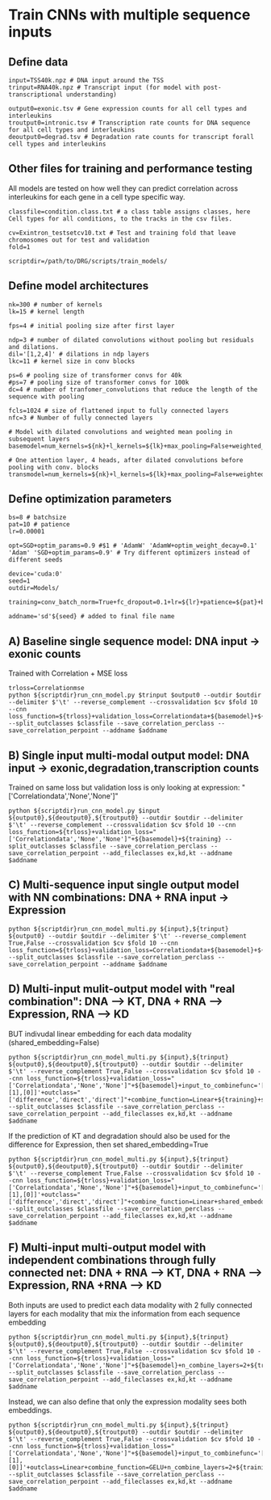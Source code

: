 # Train CNNs with multiple sequence inputs

## Define data
```
input=TSS40k.npz # DNA input around the TSS
trinput=RNA40k.npz # Transcript input (for model with post-transcriptional understanding)

output0=exonic.tsv # Gene expression counts for all cell types and interleukins
troutput0=intronic.tsv # Transcription rate counts for DNA sequence for all cell types and interleukins
deoutput0=degrad.tsv # Degradation rate counts for transcript forall cell types and interleukins
```

## Other files for training and performance testing

All models are tested on how well they can predict correlation across interleukins for each gene in a cell type specific way.
```
classfile=condition.class.txt # a class table assigns classes, here Cell types for all conditions, to the tracks in the csv files.

cv=Exintron_testsetcv10.txt # Test and training fold that leave chromosomes out for test and validation
fold=1

scriptdir=/path/to/DRG/scripts/train_models/
```

## Define model architectures

```
nk=300 # number of kernels
lk=15 # kernel length

fps=4 # initial pooling size after first layer

ndp=3 # number of dilated convolutions without pooling but residuals and dilations. 
dil='[1,2,4]' # dilations in ndp layers
lkc=11 # kernel size in conv blocks

ps=6 # pooling size of transformer convs for 40k
#ps=7 # pooling size of transformer convs for 100k
dc=4 # number of tranfomer_convolutions that reduce the length of the sequence with pooling

fcls=1024 # size of flattened input to fully connected layers
nfc=3 # Number of fully connected layers

# Model with dilated convolutions and weighted mean pooling in subsequent layers
basemodel=num_kernels=${nk}+l_kernels=${lk}+max_pooling=False+weighted_pooling=True+pooling_size=${fps}+net_function=GELU+dilated_convolutions=${ndp}+l_dilkernels=${lkc}+dilations=${dil}+transformer_convolutions=${dc}+l_trkernels=${lkc}+trweighted_pooling=${ps}+fclayer_size=${fcls}+nfc_layers=${nfc}

# One attention layer, 4 heads, after dilated convolutions before pooling with conv. blocks
transmodel=num_kernels=${nk}+l_kernels=${lk}+max_pooling=False+weighted_pooling=True+pooling_size=${fps}+net_function=GELU+dilated_convolutions=${ndp}+l_dilkernels=${lkc}+dilations=${dil}+dilweighted_pooling=10+dilpooling_steps=3+n_attention=1+n_distattention=4+dim_distattention=1.8+transformer_convolutions=${dc}+l_trkernels=${lkc}+trweighted_pooling=4+fclayer_size=${fcls}+nfc_layers=${nfc}
```

## Define optimization parameters

```
bs=8 # batchsize
pat=10 # patience
lr=0.00001

opt=SGD+optim_params=0.9 #$1 # 'AdamW' 'AdamW+optim_weight_decay=0.1' 'Adam' 'SGD+optim_params=0.9' # Try different optimizers instead of different seeds

device='cuda:0'
seed=1
outdir=Models/

training=conv_batch_norm=True+fc_dropout=0.1+lr=${lr}+patience=${pat}+batchsize=${bs}+optimizer=${opt}+device=${device}+keepmodel=True+seed=${seed}+finetuning_patience=3+finetuning_rounds=2+finetuning_rate=0.1+init_adjust=False+warm_up_epochs=4

addname='sd'${seed} # added to final file name
```

## A) Baseline single sequence model: DNA input -> exonic counts
Trained with Correlation + MSE loss
```
trloss=Correlationmse
python ${scriptdir}run_cnn_model.py $trinput $output0 --outdir $outdir --delimiter $'\t' --reverse_complement --crossvalidation $cv $fold 10 --cnn loss_function=${trloss}+validation_loss=Correlationdata+${basemodel}+${training} --split_outclasses $classfile --save_correlation_perclass --save_correlation_perpoint --addname $addname 
```

## B) Single input multi-modal output model: DNA input -> exonic,degradation,transcription counts
Trained on same loss but validation loss is only looking at expression: "['Correlationdata','None','None']"
```
python ${scriptdir}run_cnn_model.py $input ${output0},${deoutput0},${troutput0} --outdir $outdir --delimiter $'\t' --reverse_complement --crossvalidation $cv $fold 10 --cnn loss_function=${trloss}+validation_loss="['Correlationdata','None','None']"+${basemodel}+${training} --split_outclasses $classfile --save_correlation_perclass --save_correlation_perpoint --add_fileclasses ex,kd,kt --addname $addname
```

## C) Multi-sequence input single output model with NN combinations: DNA + RNA input -> Expression
```
python ${scriptdir}run_cnn_model_multi.py ${input},${trinput} ${output0} --outdir $outdir --delimiter $'\t' --reverse_complement True,False --crossvalidation $cv $fold 10 --cnn loss_function=${trloss}+validation_loss=Correlationdata+${basemodel}+${training} --split_outclasses $classfile --save_correlation_perclass --save_correlation_perpoint --addname $addname
```

## D) Multi-input mulit-output model with "real combination": DNA --> KT, DNA + RNA --> Expression, RNA --> KD
BUT indivudal linear embedding for each data modality (shared_embedding=False)
```
python ${scriptdir}run_cnn_model_multi.py ${input},${trinput} ${output0},${deoutput0},${troutput0} --outdir $outdir --delimiter $'\t' --reverse_complement True,False --crossvalidation $cv $fold 10 --cnn loss_function=${trloss}+validation_loss="['Correlationdata','None','None']"+${basemodel}+input_to_combinefunc='[[0,1],[1],[0]]'+outclass="['difference','direct','direct']"+combine_function=Linear+${training}+shared_embedding=False --split_outclasses $classfile --save_correlation_perclass --save_correlation_perpoint --add_fileclasses ex,kd,kt --addname $addname
```
If the prediction of KT and degradation should also be used for the difference for Expression, then set shared_embedding=True
```
python ${scriptdir}run_cnn_model_multi.py ${input},${trinput} ${output0},${deoutput0},${troutput0} --outdir $outdir --delimiter $'\t' --reverse_complement True,False --crossvalidation $cv $fold 10 --cnn loss_function=${trloss}+validation_loss="['Correlationdata','None','None']"+${basemodel}+input_to_combinefunc='[[0,1],[1],[0]]'+outclass="['difference','direct','direct']"+combine_function=Linear+shared_embedding=True+${training} --split_outclasses $classfile --save_correlation_perclass --save_correlation_perpoint --add_fileclasses ex,kd,kt --addname $addname
```

## F) Multi-input multi-output model with independent combinations through fully connected net: DNA + RNA --> KT, DNA + RNA --> Expression, RNA +RNA --> KD

Both inputs are used to predict each data modality with 2 fully connected layers for each modality that mix the information from each sequence embedding

```
python ${scriptdir}run_cnn_model_multi.py ${input},${trinput} ${output0},${deoutput0},${troutput0} --outdir $outdir --delimiter $'\t' --reverse_complement True,False --crossvalidation $cv $fold 10 --cnn loss_function=${trloss}+validation_loss="['Correlationdata','None','None']"+${basemodel}+n_combine_layers=2+${training} --split_outclasses $classfile --save_correlation_perclass --save_correlation_perpoint --add_fileclasses ex,kd,kt --addname $addname
```

Instead, we can also define that only the expression modality sees both embeddings. 
```
python ${scriptdir}run_cnn_model_multi.py ${input},${trinput} ${output0},${deoutput0},${troutput0} --outdir $outdir --delimiter $'\t' --reverse_complement True,False --crossvalidation $cv $fold 10 --cnn loss_function=${trloss}+validation_loss="['Correlationdata','None','None']"+${basemodel}+input_to_combinefunc='[[0,1],[1],[0]]'+outclass=Linear+combine_function=GELU+n_combine_layers=2+${training} --split_outclasses $classfile --save_correlation_perclass --save_correlation_perpoint --add_fileclasses ex,kd,kt --addname $addname
```
